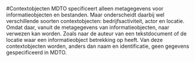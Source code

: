 #Contextobjecten
MDTO specificeert alleen metagegevens voor informatieobjecten en bestanden. Maar onderscheidt daarbij wel verschillende soorten contextobjecten: bedrijfsactiviteit, actor en locatie. Omdat daar, vanuit de metagegevens van informatieobjecten, naar verwezen kan worden. Zoals naar de auteur van een tekstdocument of de locatie waar een informatieobject betrekking op heeft. Van deze contextobjecten worden, anders dan naam en identificatie, geen gegevens gespecificeerd in MDTO. 